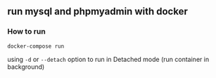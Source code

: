 ## run mysql and phpmyadmin with docker

### How to run
```
docker-compose run
```

using `-d` or `--detach` option to run in Detached mode (run container in background)

